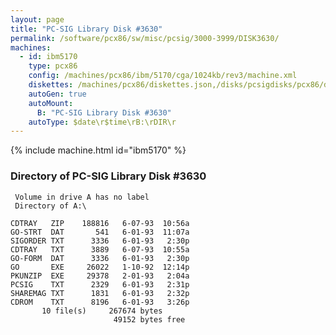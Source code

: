 ```yaml
---
layout: page
title: "PC-SIG Library Disk #3630"
permalink: /software/pcx86/sw/misc/pcsig/3000-3999/DISK3630/
machines:
  - id: ibm5170
    type: pcx86
    config: /machines/pcx86/ibm/5170/cga/1024kb/rev3/machine.xml
    diskettes: /machines/pcx86/diskettes.json,/disks/pcsigdisks/pcx86/diskettes.json
    autoGen: true
    autoMount:
      B: "PC-SIG Library Disk #3630"
    autoType: $date\r$time\rB:\rDIR\r
---
```


{% include machine.html id="ibm5170" %}

### Directory of PC-SIG Library Disk #3630

     Volume in drive A has no label
     Directory of A:\

    CDTRAY   ZIP    188816   6-07-93  10:56a
    GO-STRT  DAT       541   6-01-93  11:07a
    SIGORDER TXT      3336   6-01-93   2:30p
    CDTRAY   TXT      3889   6-07-93  10:55a
    GO-FORM  DAT      3336   6-01-93   2:30p
    GO       EXE     26022   1-10-92  12:14p
    PKUNZIP  EXE     29378   2-01-93   2:04a
    PCSIG    TXT      2329   6-01-93   2:31p
    SHAREMAG TXT      1831   6-01-93   2:32p
    CDROM    TXT      8196   6-01-93   3:26p
           10 file(s)     267674 bytes
                           49152 bytes free

